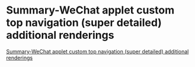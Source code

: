 # Summary-WeChat applet custom top navigation (super detailed) additional renderings
[Summary-WeChat applet custom top navigation (super detailed) additional renderings](https://aiwithcloud.com/2022/09/15/summary_wechat_applet_custom_top_navigation_super_detailed_additional_renderings/)